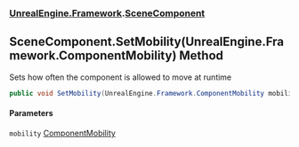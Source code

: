 ### [UnrealEngine.Framework](./UnrealEngine-Framework.md 'UnrealEngine.Framework').[SceneComponent](./UnrealEngine-Framework-SceneComponent.md 'UnrealEngine.Framework.SceneComponent')
## SceneComponent.SetMobility(UnrealEngine.Framework.ComponentMobility) Method
Sets how often the component is allowed to move at runtime  
```csharp
public void SetMobility(UnrealEngine.Framework.ComponentMobility mobility);
```
#### Parameters
<a name='UnrealEngine-Framework-SceneComponent-SetMobility(UnrealEngine-Framework-ComponentMobility)-mobility'></a>
`mobility` [ComponentMobility](./UnrealEngine-Framework-ComponentMobility.md 'UnrealEngine.Framework.ComponentMobility')  
  
